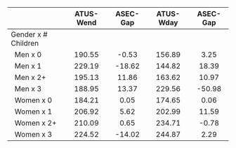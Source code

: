 
|                      |    ATUS-Wend |     ASEC-Gap |    ATUS-Wday |     ASEC-Gap |
| -------------------- | :----------: | :----------: | :----------: | :----------: |
| Gender x # Children  |              |              |              |              |
| &nbsp;&nbsp;Men x 0  |       190.55 |        -0.53 |       156.89 |         3.25 |
| &nbsp;&nbsp;Men x 1  |       229.19 |       -18.62 |       144.82 |        18.39 |
| &nbsp;&nbsp;Men x 2+ |       195.13 |        11.86 |       163.62 |        10.97 |
| &nbsp;&nbsp;Men x 3  |       188.95 |        13.37 |       229.56 |       -50.98 |
| &nbsp;&nbsp;Women x 0 |       184.21 |         0.05 |       174.65 |         0.06 |
| &nbsp;&nbsp;Women x 1 |       206.92 |         5.62 |       202.99 |        11.59 |
| &nbsp;&nbsp;Women x 2+ |       210.09 |         0.65 |       234.71 |        -0.78 |
| &nbsp;&nbsp;Women x 3 |       224.52 |       -14.02 |       244.87 |         2.29 |

